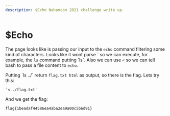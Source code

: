 ```yaml
---
description: $Echo Nahamcon 2021 challenge write up.
---
```


# $Echo

The page looks like is passing our input to the `echo` command filtering some kind of characters. Looks like it wont parse \` so we can execute, for example, the `ls` command putting \`ls\`. Also we can use `<` so we can tell bash to pass a file content to `echo`.

Putting \`ls ../\` return `flag.txt html` as output, so there is the flag. Lets try this:
```
`<../flag.txt`
```
And we get the flag:

```
flag{1beadaf44586ea4aba2ea9a00c5b6d91}
```
